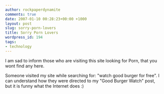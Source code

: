 ```yaml
---
author: rockpaperdynamite
comments: true
date: 2007-01-10 00:28:23+00:00 +1000
layout: post
slug: sorry-porn-lovers
title: Sorry Porn Lovers
wordpress_id: 194
tags:
- technology
---
```


I am sad to inform those who are visiting this site looking for Porn, that you wont find any here.

Someone visited my site while searching for: "watch good burger for free". I can understand how they were directed to my "Good Burger Watch" post, but it is funny what the Internet does :)
